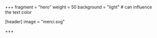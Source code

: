+++
fragment = "hero"
weight = 50
background = "light" # can influence the text color

[header]
  image = "merci.svg"

+++
